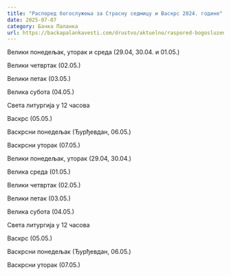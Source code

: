 ```yaml
---
title: "Распоред богослужења за Страсну седмицу и Васкрс 2024. године"
date: 2025-07-07
category: Бачка Паланка
url: https://backapalankavesti.com/drustvo/aktuelno/raspored-bogosluzenja-za-strasnu-sedmicu-i-vaskrs-2024-godine/
---
```


Велики понедељак, уторак и среда (29.04, 30.04. и 01.05.)

Велики четвртак (02.05.)

Велики петак (03.05.)

Велика субота (04.05.)

Света литургија у 12 часова

Васкрс (05.05.)

Васкрсни понедељак (Ђурђевдан, 06.05.)

Васкрсни уторак (07.05.)

Велики понедељак, уторак (29.04, 30.04.)

Велика среда (01.05.)

Велики четвртак (02.05.)

Велики петак (03.05.)

Велика субота (04.05.)

Света литургија у 12 часова

Васкрс (05.05.)

Васкрсни понедељак (Ђурђевдан, 06.05.)

Васкрсни уторак (07.05.)
